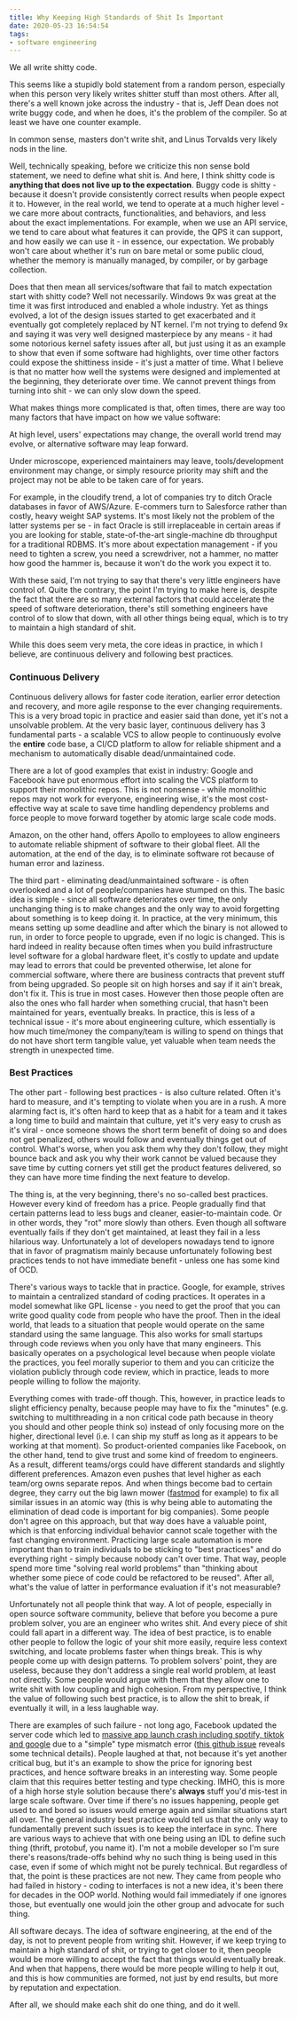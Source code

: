 ```yaml
---
title: Why Keeping High Standards of Shit Is Important
date: 2020-05-23 16:54:54
tags:
- software engineering
---
```


We all write shitty code.

This seems like a stupidly bold statement from a random person, especially when this person very likely writes shitter stuff than most others. After all, there's a well known joke across the industry - that is, Jeff Dean does not write buggy code, and when he does, it's the problem of the compiler. So at least we have one counter example.

In common sense, masters don't write shit, and Linus Torvalds very likely nods in the line.

Well, technically speaking, before we criticize this non sense bold statement, we need to define what shit is. And here, I think shitty code is **anything that does not live up to the expectation**. Buggy code is shitty - because it doesn't provide consistently correct results when people expect it to. However, in the real world, we tend to operate at a much higher level - we care more about contracts, functionalities, and behaviors, and less about the exact implementations. For example, when we use an API service, we tend to care about what features it can provide, the QPS it can support, and how easily we can use it - in essence, our expectation. We probably won't care about whether it's run on bare metal or some public cloud, whether the memory is manually managed, by compiler, or by garbage collection.

Does that then mean all services/software that fail to match expectation start with shitty code? Well not necessarily. Windows 9x was great at the time it was first introduced and enabled a whole industry. Yet as things evolved, a lot of the design issues started to get exacerbated and it eventually got completely replaced by NT kernel. I'm not trying to defend 9x and saying it was very well designed masterpiece by any means - it had some notorious kernel safety issues after all, but just using it as an example to show that even if some software had highlights, over time other factors could expose the shittiness inside - it's just a matter of time. What I believe is that no matter how well the systems were designed and implemented at the beginning, they deteriorate over time. We cannot prevent things from turning into shit - we can only slow down the speed.

What makes things more complicated is that, often times, there are way too many factors that have impact on how we value software:

At high level, users' expectations may change, the overall world trend may evolve, or alternative software may leap forward.

Under microscope, experienced maintainers may leave, tools/development environment may change, or simply resource priority may shift and the project may not be able to be taken care of for years.

For example, in the cloudify trend, a lot of companies try to ditch Oracle databases in favor of AWS/Azure. E-commers turn to Salesforce rather than costly, heavy weight SAP systems. It's most likely not the problem of the latter systems per se - in fact Oracle is still irreplaceable in certain areas if you are looking for stable, state-of-the-art single-machine db throughput for a traditional RDBMS. It's more about expectation management - if you need to tighten a screw, you need a screwdriver, not a hammer, no matter how good the hammer is, because it won't do the work you expect it to.

With these said, I'm not trying to say that there's very little engineers have control of. Quite the contrary, the point I'm trying to make here is, despite the fact that there are so many external factors that could accelerate the speed of software deterioration, there's still something engineers have control of to slow that down, with all other things being equal, which is to try to maintain a high standard of shit.

While this does seem very meta, the core ideas in practice, in which I believe, are continuous delivery and following best practices.

### Continuous Delivery

Continuous delivery allows for faster code iteration, earlier error detection and recovery, and more agile response to the ever changing requirements. This is a very broad topic in practice and easier said than done, yet it's not a unsolvable problem. At the very basic layer, continuous delivery has 3 fundamental parts - a scalable VCS to allow people to continuously evolve the **entire** code base, a CI/CD platform to allow for reliable shipment and a mechanism to automatically disable dead/unmaintained code.

There are a lot of good examples that exist in industry: Google and Facebook have put enormous effort into scaling the VCS platform to support their monolithic repos. This is not nonsense - while monolithic repos may not work for everyone, engineering wise, it's the most cost-effective way at scale to save time handling dependency problems and force people to move forward together by atomic large scale code mods.

Amazon, on the other hand, offers Apollo to employees to allow engineers to automate reliable shipment of software to their global fleet. All the automation, at the end of the day, is to eliminate software rot because of human error and laziness.

The third part - eliminating dead/unmaintained software - is often overlooked and a lot of people/companies have stumped on this. The basic idea is simple - since all software deteriorates over time, the only unchanging thing is to make changes and the only way to avoid forgetting about something is to keep doing it. In practice, at the very minimum, this means setting up some deadline and after which the binary is not allowed to run, in order to force people to upgrade, even if no logic is changed. This is hard indeed in reality because often times when you build infrastructure level software for a global hardware fleet, it's costly to update and update may lead to errors that could be prevented otherwise, let alone for commercial software, where there are business contracts that prevent stuff from being upgraded. So people sit on high horses and say if it ain't break, don't fix it. This is true in most cases. However then those people often are also the ones who fall harder when something crucial, that hasn't been maintained for years, eventually breaks. In practice, this is less of a technical issue - it's more about engineering culture, which essentially is how much time/money the company/team is willing to spend on things that do not have short term tangible value, yet valuable when team needs the strength in unexpected time.

### Best Practices

The other part - following best practices - is also culture related. Often it's hard to measure, and it's tempting to violate when you are in a rush. A more alarming fact is, it's often hard to keep that as a habit for a team and it takes a long time to build and maintain that culture, yet it's very easy to crush as it's viral - once someone shows the short term benefit of doing so and does not get penalized, others would follow and eventually things get out of control. What's worse, when you ask them why they don't follow, they might bounce back and ask you why their work cannot be valued because they save time by cutting corners yet still get the product features delivered, so they can have more time finding the next feature to develop.

The thing is, at the very beginning, there's no so-called best practices. However every kind of freedom has a price. People gradually find that certain patterns lead to less bugs and cleaner, easier-to-maintain code. Or in other words, they "rot" more slowly than others. Even though all software eventually fails if they don't get maintained, at least they fail in a less hilarious way. Unfortunately a lot of developers nowadays tend to ignore that in favor of pragmatism mainly because unfortunately following best practices tends to not have immediate benefit - unless one has some kind of OCD.

There's various ways to tackle that in practice. Google, for example, strives to maintain a centralized standard of coding practices. It operates in a model somewhat like GPL license - you need to get the proof that you can write good quality code from people who have the proof. Then in the ideal world, that leads to a situation that people would operate on the same standard using the same language. This also works for small startups through code reviews when you only have that many engineers. This basically operates on a psychological level because when people violate the practices, you feel morally superior to them and you can criticize the violation publicly through code review, which in practice, leads to more people willing to follow the majority.

Everything comes with trade-off though. This, however, in practice leads to slight efficiency penalty, because people may have to fix the "minutes" (e.g. switching to multithreading in a non critical code path because in theory you should and other people think so) instead of only focusing more on the higher, directional level (i.e. I can ship my stuff as long as it appears to be working at that moment). So product-oriented companies like Facebook, on the other hand, tend to give trust and some kind of freedom to engineers. As a result, different teams/orgs could have different standards and slightly different preferences. Amazon even pushes that level higher as each team/org owns separate repos. And when things become bad to certain degree, they carry out the big lawn mower ([fastmod](https://github.com/facebookincubator/fastmod) for example) to fix all similar issues in an atomic way (this is why being able to automating the elimination of dead code is important for big companies). Some people don't agree on this approach, but that way does have a valuable point, which is that enforcing individual behavior cannot scale together with the fast changing environment. Practicing large scale automation is more important than to train individuals to be sticking to "best practices" and do everything right - simply because nobody can't over time. That way, people spend more time "solving real world problems" than "thinking about whether some piece of code could be refactored to be reused". After all, what's the value of latter in performance evaluation if it's not measurable?

Unfortunately not all people think that way. A lot of people, especially in open source software community, believe that before you become a pure problem solver, you are an engineer who writes shit. And every piece of shit could fall apart in a different way. The idea of best practice, is to enable other people to follow the logic of your shit more easily, require less context switching, and locate problems faster when things break. This is why people come up with design patterns. To problem solvers' point, they are useless, because they don't address a single real world problem, at least not directly. Some people would argue with them that they allow one to write shit with low coupling and high cohesion. From my perspective, I think the value of following such best practice, is to allow the shit to break, if eventually it will, in a less laughable way.

There are examples of such failure - not long ago, Facebook updated the server code which led to [massive app launch crash including spotify, tiktok and google](https://www.theverge.com/2020/5/7/21250689/facebook-sdk-bug-ios-app-crash-apple-spotify-venmo-tiktok-tinder) due to a "simple" type mismatch error ([this github issue](https://github.com/facebook/facebook-ios-sdk/issues/1373) reveals some technical details). People laughed at that, not because it's yet another critical bug, but it's an example to show the price for ignoring best practices, and hence software breaks in an interesting way. Some people claim that this requires better testing and type checking. IMHO, this is more of a high horse style solution because there's **always** stuff you'd mis-test in large scale software. Over time if there's no issues happening, people get used to and bored so issues would emerge again and similar situations start all over. The general industry best practice would tell us that the only way to fundamentally prevent such issues is to keep the interface in sync. There are various ways to achieve that with one being using an IDL to define such thing (thrift, protobuf, you name it). I'm not a mobile developer so I'm sure there's reasons/trade-offs behind why no such thing is being used in this case, even if some of which might not be purely technical. But regardless of that, the point is these practices are not new. They came from people who had failed in history - coding to interfaces is not a new idea, it's been there for decades in the OOP world. Nothing would fail immediately if one ignores those, but eventually one would join the other group and advocate for such thing.


All software decays. The idea of software engineering, at the end of the day, is not to prevent people from writing shit. However, if we keep trying to maintain a high standard of shit, or trying to get closer to it, then people would be more willing to accept the fact that things would eventually break. And when that happens, there would be more people willing to help it out, and this is how communities are formed, not just by end results, but more by reputation and expectation.

After all, we should make each shit do one thing, and do it well.